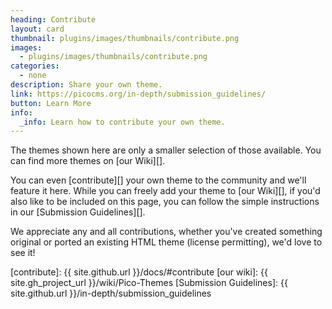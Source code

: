 ```yaml
---
heading: Contribute
layout: card
thumbnail: plugins/images/thumbnails/contribute.png
images:
  - plugins/images/thumbnails/contribute.png
categories:
  - none
description: Share your own theme.
link: https://picocms.org/in-depth/submission_guidelines/
button: Learn More
info:
  _info: Learn how to contribute your own theme.
---
```


The themes shown here are only a smaller selection of those available.  You can find more themes on [our Wiki][].

You can even [contribute][] your own theme to the community and we'll feature it here.  While you can freely add your theme to [our Wiki][], if you'd also like to be included on this page, you can follow the simple instructions in our [Submission Guidelines][].

We appreciate any and all contributions, whether you've created something original or ported an existing HTML theme (license permitting), we'd love to see it!

[contribute]: {{ site.github.url }}/docs/#contribute
[our wiki]: {{ site.gh_project_url }}/wiki/Pico-Themes
[Submission Guidelines]: {{ site.github.url }}/in-depth/submission_guidelines
